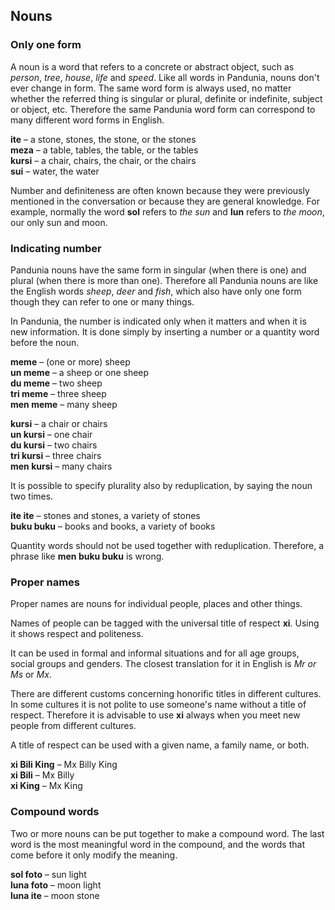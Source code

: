 ## Nouns

### Only one form

A noun is a word that refers to a concrete or abstract object,
such as *person*, *tree*, *house*, *life* and *speed*.
Like all words in Pandunia, nouns don't ever change in form.
The same word form is always used, no matter whether the referred thing is singular or plural, definite or indefinite, subject or object, etc.
Therefore the same Pandunia word form can correspond to many different word forms in English.

**ite**
– a stone, stones, the stone, or the stones  
**meza**
– a table, tables, the table, or the tables  
**kursi**
– a chair, chairs, the chair, or the chairs  
**sui**
– water, the water

Number and definiteness are often known because they were previously mentioned in the conversation or because they are general knowledge.
For example, normally the word **sol** refers to _the sun_ and **lun** refers to _the moon_, our only sun and moon.


### Indicating number

Pandunia nouns have the same form
in singular (when there is one)
and plural (when there is more than one).
Therefore all Pandunia nouns are like the English words
_sheep_, _deer_ and _fish_,
which also have only one form though they can refer to one or many things.

In Pandunia, the number is indicated only when it matters and when it is new information.
It is done simply by inserting a number or a quantity word before the noun.

**meme**
– (one or more) sheep  
**un meme**
– a sheep or one sheep  
**du meme**
– two sheep  
**tri meme**
– three sheep  
**men meme**
– many sheep

**kursi**
– a chair or chairs  
**un kursi**
– one chair  
**du kursi**
– two chairs  
**tri kursi**
– three chairs  
**men kursi**
– many chairs

It is possible to specify plurality also by reduplication, by saying the noun two times.

**ite ite**
– stones and stones, a variety of stones  
**buku buku**
– books and books, a variety of books

Quantity words should not be used together with reduplication.
Therefore, a phrase like
**men buku buku**
is wrong.

### Proper names

Proper names are nouns for individual people, places and other things.

Names of people can be tagged with the universal title of respect
**xi**.
Using it shows respect and politeness.

It can be used in formal and informal situations and for all age groups, social groups and genders.
The closest translation for it in English is _Mr or Ms_ or _Mx_.

There are different customs concerning honorific titles in different cultures.
In some cultures it is not polite to use someone's name without a title of respect.
Therefore it is advisable to use **xi** always when you meet new people from different cultures.

A title of respect can be used with a given name, a family name, or both.

**xi Bili King**
– Mx Billy King  
**xi Bili**
– Mx Billy  
**xi King**
– Mx King


### Compound words

Two or more nouns can be put together to make a compound word.
The last word is the most meaningful word in the compound,
and the words that come before it only modify the meaning.

**sol foto**
– sun light  
**luna foto**
– moon light  
**luna ite**
– moon stone

